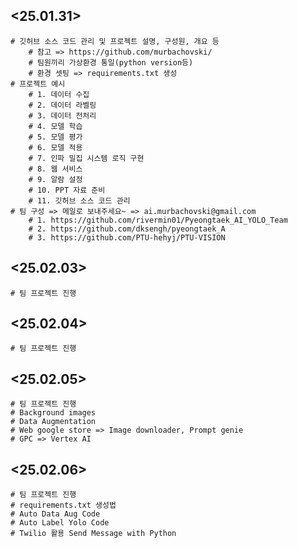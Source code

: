 ## <25.01.31>
    # 깃허브 소스 코드 관리 및 프로젝트 설명, 구성원, 개요 등
        # 참고 => https://github.com/murbachovski/
        # 팀원끼리 가상환경 통일(python version등)
        # 환경 셋팅 => requirements.txt 생성
    # 프로젝트 예시
        # 1. 데이터 수집
        # 2. 데이터 라벨링
        # 3. 데이터 전처리
        # 4. 모델 학습
        # 5. 모델 평가
        # 6. 모델 적용
        # 7. 인파 밀집 시스템 로직 구현
        # 8. 웹 서비스
        # 9. 알람 설정
        # 10. PPT 자료 준비
        # 11. 깃허브 소스 코드 관리
    # 팀 구성 => 메일로 보내주세요~ => ai.murbachovski@gmail.com
        # 1. https://github.com/rivermin01/Pyeongtaek_AI_YOLO_Team
        # 2. https://github.com/dksengh/pyeongtaek_A
        # 3. https://github.com/PTU-hehyj/PTU-VISION

## <25.02.03>
    # 팀 프로젝트 진행

## <25.02.04>
    # 팀 프로젝트 진행

## <25.02.05>
    # 팀 프로젝트 진행
    # Background images
    # Data Augmentation
    # Web google store => Image downloader, Prompt genie
    # GPC => Vertex AI

## <25.02.06>
    # 팀 프로젝트 진행
    # requirements.txt 생성법
    # Auto Data Aug Code
    # Auto Label Yolo Code
    # Twilio 활용 Send Message with Python
